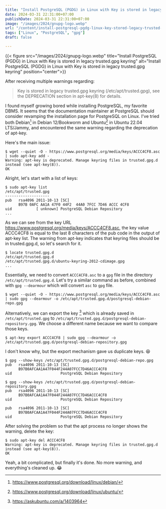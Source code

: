 ```yaml
---
title: "Install PostgreSQL (PGDG) in Linux with Key is stored in legacy trusted.gpg keyring"
date: 2024-03-31 22:31:00+07:00
publishDate: 2024-03-31 22:31:00+07:00
image: "/images/2024/gnupg-logo.webp"
url: "/content/install-postgresql-pgdg-linux-key-stored-legacy-trusted-gpg-keyring"
tags: ["Linux", "PostgreSQL", "gpg"]
draft: false

---
```


{{< figure src="/images/2024/gnupg-logo.webp" title="Install PostgreSQL (PGDG) in Linux with Key is stored in legacy trusted.gpg keyring" alt="Install PostgreSQL (PGDG) in Linux with Key is stored in legacy trusted.gpg keyring" position="center">}}

After receiving multiple warnings regarding: 

> Key is stored in legacy trusted.gpg keyring (/etc/apt/trusted.gpg), see the DEPRECATION section in apt-key(8) for details.

I found myself growing bored while installing PostgreSQL, my favorite DBMS. It seems that the documentation maintainer at PostgreSQL should consider revamping the installation page for PostgreSQL on Linux. I've tried both Debian[^1] in Debian 12/Bookworm and Ubuntu[^2] in Ubuntu 22.04 LTS/Jammy, and encountered the same warning regarding the deprecation of apt-key.

Here's the main issue:
```
$ wget --quiet -O - https://www.postgresql.org/media/keys/ACCC4CF8.asc | sudo apt-key add -
Warning: apt-key is deprecated. Manage keyring files in trusted.gpg.d instead (see apt-key(8)).
OK
```

Alright, let's start with a list of keys:
```
$ sudo apt-key list
/etc/apt/trusted.gpg
--------------------
pub   rsa4096 2011-10-13 [SC]
      B97B 0AFC AA1A 47F0 44F2  44A0 7FCC 7D46 ACCC 4CF8
uid           [ unknown] PostgreSQL Debian Repository
...
```

As we can see from the key URL https://www.postgresql.org/media/keys/ACCC4CF8.asc, the key value ACCC4CF8 is equal to the last 8 characters of the pub code in the output of apt-key list. The warning from apt-key indicates that keyring files should be in trusted.gpg.d, so let's search for it.

```
$ locate trusted.gpg.d
/etc/apt/trusted.gpg.d
/etc/apt/trusted.gpg.d/ubuntu-keyring-2012-cdimage.gpg
...
```

Essentially, we need to convert `ACCC4CF8.asc` to a `gpg` file in the directory `/etc/apt/trusted.gpg.d`. Let's try a similar command as before, combined with `gpg --dearmour` which will convert `asc` to `gpg` file.

```
$ wget --quiet -O - https://www.postgresql.org/media/keys/ACCC4CF8.asc | sudo gpg --dearmour -o /etc/apt/trusted.gpg.d/postgresql-debian-repo.gpg
```

Alternatively, we can export the key [^3] which is already saved in `/etc/apt/trusted.gpg` to `/etc/apt/trusted.gpg.d/postgresql-debian-repository.gpg`. We choose a different name because we want to compare those keys.

```
$ apt-key export ACCC4CF8 | sudo gpg --dearmour -o /etc/apt/trusted.gpg.d/postgresql-debian-repository.gpg
```

I don't know why, but the export mechanism gave us duplicate keys. :laughing:
```
$ gpg --show-keys /etc/apt/trusted.gpg.d/postgresql-debian-repo.gpg 
pub   rsa4096 2011-10-13 [SC]
      B97B0AFCAA1A47F044F244A07FCC7D46ACCC4CF8
uid                      PostgreSQL Debian Repository

$ gpg --show-keys /etc/apt/trusted.gpg.d/postgresql-debian-repository.gpg 
pub   rsa4096 2011-10-13 [SC]
      B97B0AFCAA1A47F044F244A07FCC7D46ACCC4CF8
uid                      PostgreSQL Debian Repository

pub   rsa4096 2011-10-13 [SC]
      B97B0AFCAA1A47F044F244A07FCC7D46ACCC4CF8
uid                      PostgreSQL Debian Repository
```

After solving the problem so that the apt process no longer shows the warning, delete the key:

```
$ sudo apt-key del ACCC4CF8
Warning: apt-key is deprecated. Manage keyring files in trusted.gpg.d instead (see apt-key(8)).
OK
```

Yeah, a bit complicated, but finally it's done. No more warning, and everything's cleaned up. :joy:

[^1]: https://www.postgresql.org/download/linux/debian/
[^2]: https://www.postgresql.org/download/linux/ubuntu/
[^3]: https://askubuntu.com/a/1403964
